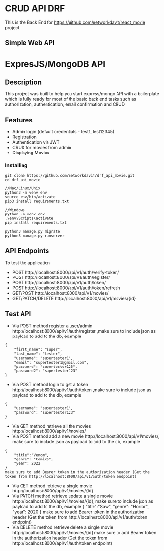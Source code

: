 # CRUD API DRF

This is the Back End for https://github.com/networkdavit/react_movie project

## Simple Web API
# ExpresJS/MongoDB API

## Description

This project was built to help you start express/mongo API with a boilerplate which is fully ready for most of the basic back end tasks such as authorization, authentication, email confirmation and CRUD

## Features

* Admin login (default credentials - test1, test12345)
* Registration 
* Authentication via JWT
* CRUD for movies from admin
* Displaying Movies

### Installing

```
git clone https://github.com/networkdavit/drf_api_movie.git
cd drf_api_movie

//Mac/Linux/Unix
python3 -m venv env
source env/bin/activate
pip3 install requirements.txt

//Windows
python -m venv env
.\env\Scripts\activate
pip install requirements.txt

python3 manage.py migrate
python3 manage.py runserver
```

## API Endpoints

To test the application
* POST http://localhost:8000/api/v1/auth/verify-token/
* POST http://localhost:8000/api/v1/auth/register/
* POST http://localhost:8000/api/v1/auth/token/
* POST http://localhost:8000/api/v1/auth/token/refresh
* GET/POST http://localhost:8000/api/v1/movies/
* GET/PATCH/DELETE http://localhost:8000/api/v1/movies/{id}

## Test API

* Via POST method register a user/admin  http://localhost:8000/api/v1/auth/register ,make sure to include json as payload to add to the db, example
```
{
	"first_name": "super",
	"last_name": "tester",
	"username": "supertester1",
	"email": "supertester1@gmail.com",
	"password": "supertester123",
	"password2": "supertester123"
}
```
* Via POST method login to get a token http://localhost:8000/api/v1/auth/token ,make sure to include json as payload to add to the db, example
```
{
	"username": "supertester1",
	"password": "supertester123"
}
```

* Via GET method retrieve all the movies http://localhost:8000/api/v1/movies/
* Via POST method add a new movie http://localhost:8000/api/v1/movies/, make sure to include json as payload to add to the db, example
```
{
	"title":"Venom",
	"genre": "Comics",
	"year": 2022
}
make sure to add Bearer token in the authorization header (Get the token from http://localhost:8000/api/v1/auth/token endpoint)

```
* Via GET method retrieve a single movie http://localhost:8000/api/v1/movies/{id}
* Via PATCH method retrieve update a single movie http://localhost:8000/api/v1/movies/{id}, make sure to include json as payload to add to the db, example
{
	"title":"Saw",
	"genre": "Horror",
	"year": 2020
}
make sure to add Bearer token in the authorization header (Get the token from http://localhost:8000/api/v1/auth/token endpoint)
* Via DELETE method retrieve delete a single movie http://localhost:8000/api/v1/movies/{id}
make sure to add Bearer token in the authorization header (Get the token from http://localhost:8000/api/v1/auth/token endpoint)